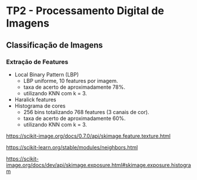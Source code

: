 # TP2 - Processamento Digital de Imagens

## Classificação de Imagens

### Extração de Features

- Local Binary Pattern (LBP)
  - LBP uniforme, 10 features por imagem.
  - taxa de acerto de aproximadamente 78%.
  - utilizando KNN com k = 3.
- Haralick features
- Histograma de cores
  - 256 bins totalizando 768 features (3 canais de cor). 
  - taxa de acerto de aproximadamente 60%.
  - utilizando KNN com k = 3.

<https://scikit-image.org/docs/0.7.0/api/skimage.feature.texture.html>

<https://scikit-learn.org/stable/modules/neighbors.html>

<https://scikit-image.org/docs/dev/api/skimage.exposure.html#skimage.exposure.histogram>
